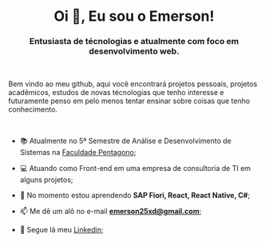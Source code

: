 <h1 align="center">Oi 👋, Eu sou o Emerson!</h1>
<h3 align="center">Entusiasta de técnologias e atualmente com foco em desenvolvimento web.</h3>

<br/>

Bem vindo ao meu github, aqui você encontrará projetos pessoais, projetos acadêmicos, estudos de novas técnologias que tenho interesse e futuramente penso em pelo menos tentar ensinar sobre coisas que tenho conhecimento.

<br/>

- 📚 Atualmente no 5ª Semestre de Análise e Desenvolvimento de Sistemas na [Faculdade Pentagono](https://fapen.edu.br);

- 💻 Atuando como Front-end em uma empresa de consultoria de TI em alguns projetos;

- 🌱 No momento estou aprendendo **SAP Fiori, React, React Native, C#**;

- 📫 Me dê um alô no e-mail **emerson25xd@gmail.com**;

- 🤙 Segue lá meu [Linkedin](https://linkedin.com/in/emerson-melo-martins);

</p>
